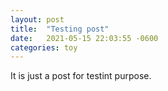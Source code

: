 ```yaml
---
layout: post
title:  "Testing post"
date:   2021-05-15 22:03:55 -0600
categories: toy
---
```

It is just a post for testint purpose.
